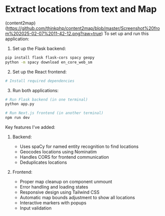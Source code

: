 # Extract locations from text and Map

(content2map) (https://github.com/thinkphp/content2map/blob/master/Screenshot%20from%202025-02-07%2011-42-12.png?raw=true)
To set up and run this application:

1. Set up the Flask backend:
```bash
pip install flask flask-cors spacy geopy
python -m spacy download en_core_web_sm
```

2. Set up the React frontend:
```bash
# Install required dependencies
```

3. Run both applications:
```bash
# Run Flask backend (in one terminal)
python app.py

# Run Next.js frontend (in another terminal)
npm run dev
```

Key features I've added:
1. Backend:
   - Uses spaCy for named entity recognition to find locations
   - Geocodes locations using Nominatim
   - Handles CORS for frontend communication
   - Deduplicates locations

2. Frontend:
   - Proper map cleanup on component unmount
   - Error handling and loading states
   - Responsive design using Tailwind CSS
   - Automatic map bounds adjustment to show all locations
   - Interactive markers with popups
   - Input validation
